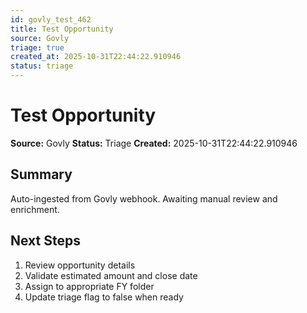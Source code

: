 ```yaml
---
id: govly_test_462
title: Test Opportunity
source: Govly
triage: true
created_at: 2025-10-31T22:44:22.910946
status: triage
---
```


# Test Opportunity

**Source:** Govly
**Status:** Triage
**Created:** 2025-10-31T22:44:22.910946

## Summary

Auto-ingested from Govly webhook. Awaiting manual review and enrichment.

## Next Steps

1. Review opportunity details
2. Validate estimated amount and close date
3. Assign to appropriate FY folder
4. Update triage flag to false when ready
